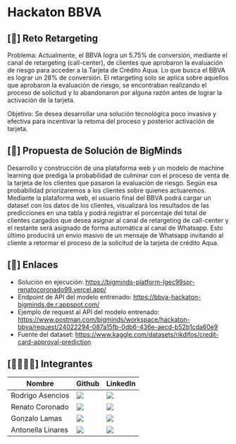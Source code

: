 # Hackaton BBVA
## [💪] Reto Retargeting

Problema: Actualmente, el BBVA logra un 5.75% de conversión, mediante el canal de retargeting (call-center), de clientes que aprobaron la evaluación de riesgo para acceder a la Tarjeta de Crédito Aqua. Lo que busca el BBVA es lograr un 28% de conversión. El retargeting solo se aplica sobre aquellos que aprobaron la evaluación de riesgo, se encontraban realizando el proceso de solicitud y lo abandonaron por alguna razón antes de lograr la activación de la tarjeta.

Objetivo: Se desea desarrollar una solución tecnológica poco invasiva y efectiva para incentivar la retoma del proceso y posterior activación de tarjeta.

## [🚀] Propuesta de Solución de BigMinds

Desarrollo y construcción de una plataforma web y un modelo de machine learning que prediga la probabilidad de culminar con el proceso de venta de la tarjeta de los clientes que pasaron la evaluación de riesgo. Según esa probabilidad priorizaremos a los clientes sobre quienes actuaremos. Mediante la plataforma web, el usuario final del BBVA podrá cargar un dataset con los datos de los clientes, visualizará los resultados de las predicciones en una tabla y podrá registrar el porcentaje del total de clientes cargados que desea asignar al canal de retargeting de call-center y el restante será asignado de forma automática al canal de Whatsapp. Esto último producirá un envío masivo de un mensaje de Whatsapp invitando al cliente a retormar el proceso de la solicitud de la tarjeta de crédito Aqua.

## [🔗] Enlaces

* Solución en ejecución: https://bigminds-platform-lgec99spr-renatocoronado99.vercel.app/
* Endpoint de API del modelo entrenado: https://bbva-hackaton-bigminds.de.r.appspot.com/
* Ejemplo de request al API del modelo entrenado: https://www.postman.com/bigminds/workspace/hackaton-bbva/request/24022294-087a15fb-0db6-436e-aecd-b52b1cda60e9
* Fuente del dataset: https://www.kaggle.com/datasets/rikdifos/credit-card-approval-prediction

## [🧑‍💻👩‍💻] Integrantes

|Nombre|Github|LinkedIn|
|---|---|---|
|Rodrigo Asencios|<a href="https://github.com/rodrigoase" target="blank"><img src="https://img.shields.io/badge/GitHub-100000?style=for-the-badge&logo=github&logoColor=white" /></a>|<a href="https://linkedin.com/in/rodrigo-asencios" target="blank"><img src="https://img.shields.io/badge/LinkedIn-0077B5?style=for-the-badge&logo=linkedin&logoColor=white" /></a>|
|Renato Coronado|<a href="https://github.com/renatocoronado99" target="blank"><img src="https://img.shields.io/badge/GitHub-100000?style=for-the-badge&logo=github&logoColor=white" /></a>|<a href="https://www.linkedin.com/in/renato-coronado-1503141b2/" target="blank"><img src="https://img.shields.io/badge/LinkedIn-0077B5?style=for-the-badge&logo=linkedin&logoColor=white" /></a>|
|Gonzalo Lamas|<a href="https://github.com/gonzalorlamas" target="blank"><img src="https://img.shields.io/badge/GitHub-100000?style=for-the-badge&logo=github&logoColor=white" /></a>|<a href="https://www.linkedin.com/in/gonzalorlamas/" target="blank"><img src="https://img.shields.io/badge/LinkedIn-0077B5?style=for-the-badge&logo=linkedin&logoColor=white" /></a>|
|Antonella Linares|<a href="https://github.com/Nella0798" target="blank"><img src="https://img.shields.io/badge/GitHub-100000?style=for-the-badge&logo=github&logoColor=white" /></a>|<a href="https://www.linkedin.com/in/antonella-linares-cortijo-ba200a19a/" target="blank"><img src="https://img.shields.io/badge/LinkedIn-0077B5?style=for-the-badge&logo=linkedin&logoColor=white" /></a>|
